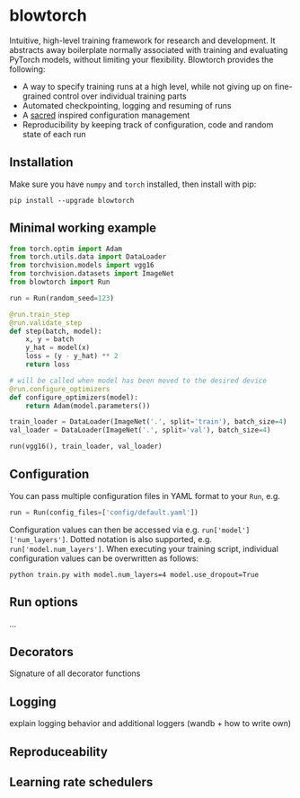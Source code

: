 # blowtorch

Intuitive, high-level training framework for research and development. It abstracts away boilerplate normally associated with training and evaluating PyTorch models, without limiting your flexibility. Blowtorch provides the following:

* A way to specify training runs at a high level, while not giving up on fine-grained control over individual training parts
* Automated checkpointing, logging and resuming of runs
* A [sacred](https://github.com/IDSIA/sacred) inspired configuration management
* Reproducibility by keeping track of configuration, code and random state of each run

## Installation
Make sure you have `numpy` and `torch` installed, then install with pip:

```shell script
pip install --upgrade blowtorch
```

## Minimal working example
```python
from torch.optim import Adam
from torch.utils.data import DataLoader
from torchvision.models import vgg16
from torchvision.datasets import ImageNet
from blowtorch import Run

run = Run(random_seed=123)

@run.train_step
@run.validate_step
def step(batch, model):
    x, y = batch
    y_hat = model(x)
    loss = (y - y_hat) ** 2
    return loss

# will be called when model has been moved to the desired device 
@run.configure_optimizers
def configure_optimizers(model):
    return Adam(model.parameters())

train_loader = DataLoader(ImageNet('.', split='train'), batch_size=4)
val_loader = DataLoader(ImageNet('.', split='val'), batch_size=4)

run(vgg16(), train_loader, val_loader)
```

## Configuration
You can pass multiple configuration files in YAML format to your `Run`, e.g.
```python
run = Run(config_files=['config/default.yaml'])
```
Configuration values can then be accessed via e.g. `run['model']['num_layers']`. Dotted notation is also supported, e.g. `run['model.num_layers']`.  When executing your training script, individual configuration values can be overwritten as follows:

```shell script
python train.py with model.num_layers=4 model.use_dropout=True
```

## Run options
...

## Decorators
Signature of all decorator functions

## Logging
explain logging behavior and additional loggers (wandb + how to write own)

## Reproduceability

## Learning rate schedulers